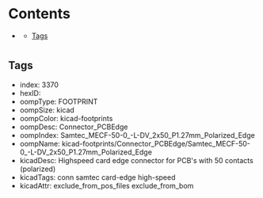 



Contents
========

* [](#)
	* [Tags](#tags)

# 

## Tags

- index: 3370
- hexID: 
- oompType: FOOTPRINT
- oompSize: kicad
- oompColor: kicad-footprints
- oompDesc: Connector_PCBEdge
- oompIndex: Samtec_MECF-50-0_-L-DV_2x50_P1.27mm_Polarized_Edge
- oompName: kicad-footprints/Connector_PCBEdge/Samtec_MECF-50-0_-L-DV_2x50_P1.27mm_Polarized_Edge
- kicadDesc: Highspeed card edge connector for PCB's with 50 contacts (polarized)
- kicadTags: conn samtec card-edge high-speed
- kicadAttr: exclude_from_pos_files exclude_from_bom
